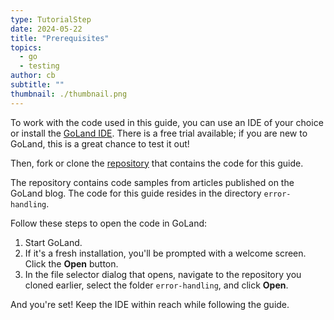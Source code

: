 ```yaml
---
type: TutorialStep
date: 2024-05-22
title: "Prerequisites"
topics:
  - go
  - testing
author: cb
subtitle: ""
thumbnail: ./thumbnail.png
---
```


To work with the code used in this guide, you can use an IDE of your choice or install the [GoLand IDE](https://www.jetbrains.com/go/download). There is a free trial available; if you are new to GoLand, this is a great chance to test it out!

Then, fork or clone the [repository](https://github.com/JetBrains/go-code-samples) that contains the code for this guide.

The repository contains code samples from articles published on the GoLand blog. The code for this guide resides in the directory `error-handling`.

Follow these steps to open the code in GoLand:

1. Start GoLand.
2. If it's a fresh installation, you'll be prompted with a welcome screen. Click the **Open** button.
3. In the file selector dialog that opens, navigate to the repository you cloned earlier, select the folder `error-handling`, and click **Open**.

And you're set! Keep the IDE within reach while following the guide.
